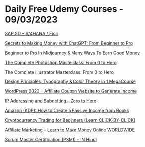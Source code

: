 # Daily Free Udemy Courses - 09/03/2023

[SAP SD – S/4HANA / Fiori](https://www.udemy.com/course/sap-s4hana-sales-process-with-fiori-for-usersconsultants/?couponCode=F18DA15D78F0C6AD893E)
[Secrets to Making Money with ChatGPT: From Beginner to Pro](https://www.udemy.com/course/secrets-to-making-money-with-chatgpt-from-beginner-to-pro/?couponCode=785FD563DF37FC0A0180)
[Beginner to Pro In Midjourney & Many Ways To Earn Good Money](https://www.udemy.com/course/beginner-to-pro-in-midjouney-earn-passive-income/?couponCode=BABF085400733C03C2C9)
[The Complete Photoshop Masterclass: From 0 to Hero](https://www.udemy.com/course/complete-photoshop-masterclass/?couponCode=17F03AE69ABBF32486B2)
[The Complete Illustrator Masterclass: From 0 to Hero](https://www.udemy.com/course/complete-illustrator-masterclass/?couponCode=DD873533F0AACAA8617B)
[Design Principles, Typography & Color Theory in 1 MegaCourse](https://www.udemy.com/course/design-principles/?couponCode=7C1E78294FA0AC346663)
[WordPress 2023 – Affiliate Coupon Website to Generate Income](https://www.udemy.com/course/passive-income-affiliate-coupon-website-to-generate-income-course/?couponCode=940AAF7EE34D3D6ACCB3)
[IP Addressing and Subnetting – Zero to Hero](https://www.udemy.com/course/ip-addressing-zero-to-hero/?couponCode=MARRCH)
[Amazon (KDP): How to Create a Passive Income from Books](https://www.udemy.com/course/amazon-kdp-how-to-create-a-passive-income-from-books/?couponCode=1A21FDF8DD1D6D339FD6)
[Cryptocurrency Trading for Beginners (Learn CLICK-BY-CLICK)](https://www.udemy.com/course/cryptocurrency-trading-course-for-beginners/?couponCode=868C5571968AE4088176)
[Affiliate Marketing – Learn to Make Money Online WORLDWIDE](https://www.udemy.com/course/affiliate-marketing-make-money-online/?couponCode=2397F63FFC6CC4CF0DB9)
[Scrum Master Certification (PSM1) – IN Hindi](https://www.udemy.com/course/professional-scrum-master-psm1-in-hindi/?couponCode=PSMHINDI)
